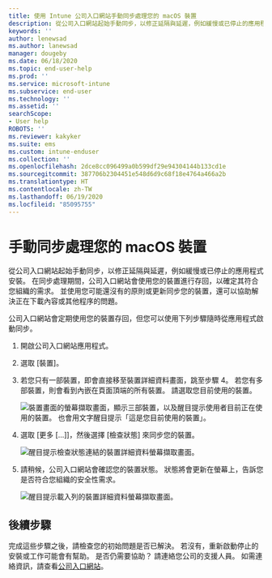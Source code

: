 ```yaml
---
title: 使用 Intune 公司入口網站手動同步處理您的 macOS 裝置
description: 從公司入口網站起始手動同步，以修正延隔與延遲，例如緩慢或已停止的應用程式安裝。
keywords: ''
author: lenewsad
ms.author: lanewsad
manager: dougeby
ms.date: 06/18/2020
ms.topic: end-user-help
ms.prod: ''
ms.service: microsoft-intune
ms.subservice: end-user
ms.technology: ''
ms.assetid: ''
searchScope:
- User help
ROBOTS: ''
ms.reviewer: kakyker
ms.suite: ems
ms.custom: intune-enduser
ms.collection: ''
ms.openlocfilehash: 2dce8cc096499a0b599df29e94304144b133cd1e
ms.sourcegitcommit: 387706b2304451e548d6d9c68f18e4764a466a2b
ms.translationtype: HT
ms.contentlocale: zh-TW
ms.lasthandoff: 06/19/2020
ms.locfileid: "85095755"
---
```

# <a name="sync-your-macos-device-manually"></a>手動同步處理您的 macOS 裝置

從公司入口網站起始手動同步，以修正延隔與延遲，例如緩慢或已停止的應用程式安裝。 在同步處理期間，公司入口網站會使用您的裝置進行存回，以確定其符合您組織的需求。 並使用您可能還沒有的原則或更新同步您的裝置，還可以協助解決正在下載內容或其他程序的問題。  

公司入口網站會定期使用您的裝置存回，但您可以使用下列步驟隨時從應用程式啟動同步。 

1. 開啟公司入口網站應用程式。

2. 選取 [裝置]。  
3. 若您只有一部裝置，即會直接移至裝置詳細資料畫面，跳至步驟 4。 若您有多部裝置，則會看到內嵌在頁面頂端的所有裝置。 請選取您目前使用的裝置。 

    ![裝置畫面的螢幕擷取畫面，顯示三部裝置，以及醒目提示使用者目前正在使用的裝置。 也會用文字醒目提示「這是您目前使用的裝置」。](./media/macos-sync-1-company-portal-2006.png)

4. 選取 [更多 [...]]，然後選擇 [檢查狀態] 來同步您的裝置。 

    ![醒目提示檢查狀態連結的裝置詳細資料螢幕擷取畫面。](./media/macos-sync-2-company-portal-2006.png)  

5. 請稍候，公司入口網站會確認您的裝置狀態。 狀態將會更新在螢幕上，告訴您是否符合您組織的安全性需求。 

     ![醒目提示載入列的裝置詳細資料螢幕擷取畫面。](./media/macos-sync-3-company-portal-2006.png)

## <a name="next-steps"></a>後續步驟
完成這些步驟之後，請檢查您的初始問題是否已解決。 若沒有，重新啟動停止的安裝或工作可能會有幫助。 是否仍需要協助？ 請連絡您公司的支援人員。 如需連絡資訊，請查看[公司入口網站](https://go.microsoft.com/fwlink/?linkid=2010980)。

